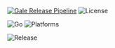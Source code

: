 [![Gale Release Pipeline](https://github.com/TypeFlu/gale/actions/workflows/Release.yml/badge.svg)](https://github.com/TypeFlu/gale/actions/workflows/Release.yml)
![License](https://img.shields.io/badge/License-MIT-green)


![Go](https://skillicons.dev/icons?i=go) ![Platforms](https://skillicons.dev/icons?i=linux,windows,apple)

![Release](https://img.shields.io/badge/Release-v4.5.0-blue?style=for-the-badge)

